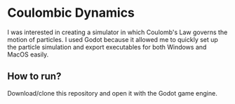 # Coulombic Dynamics
I was interested in creating a simulator in which Coulomb's Law governs the motion of particles. I used Godot because it allowed me to quickly set up the particle simulation and export executables for both Windows and MacOS easily.

## How to run?
Download/clone this repository and open it with the Godot game engine.
